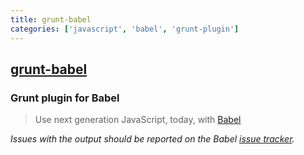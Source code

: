 ```yaml
---
title: grunt-babel
categories: ['javascript', 'babel', 'grunt-plugin']
---
```

## [grunt-babel](https://github.com/babel/grunt-babel)

### Grunt plugin for Babel


> Use next generation JavaScript, today, with [Babel](https://babeljs.io)

*Issues with the output should be reported on the Babel [issue tracker](https://github.com/babel/babel/issues).*

